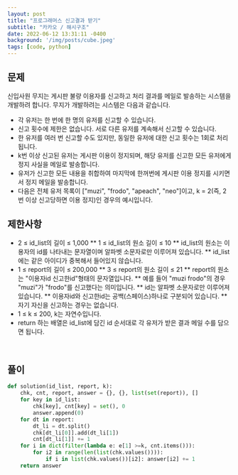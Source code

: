 ```yaml
---
layout: post
title: "프로그래머스 신고결과 받기"
subtitle: "카카오 / 해시구조"
date: 2022-06-12 13:31:11 -0400
background: '/img/posts/cube.jpeg'
tags: [code, python]
---
```

## 문제
신입사원 무지는 게시판 불량 이용자를 신고하고 처리 결과를 메일로 발송하는 시스템을 개발하려 합니다. 무지가 개발하려는 시스템은 다음과 같습니다.

* 각 유저는 한 번에 한 명의 유저를 신고할 수 있습니다.
* 신고 횟수에 제한은 없습니다. 서로 다른 유저를 계속해서 신고할 수 있습니다.
* 한 유저를 여러 번 신고할 수도 있지만, 동일한 유저에 대한 신고 횟수는 1회로 처리됩니다.
* k번 이상 신고된 유저는 게시판 이용이 정지되며, 해당 유저를 신고한 모든 유저에게 정지 사실을 메일로 발송합니다.
* 유저가 신고한 모든 내용을 취합하여 마지막에 한꺼번에 게시판 이용 정지를 시키면서 정지 메일을 발송합니다.
* 다음은 전체 유저 목록이 ["muzi", "frodo", "apeach", "neo"]이고, k = 2(즉, 2번 이상 신고당하면 이용 정지)인 경우의 예시입니다.

## 제한사항
* 2 ≤ id_list의 길이 ≤ 1,000
** 1 ≤ id_list의 원소 길이 ≤ 10
** id_list의 원소는 이용자의 id를 나타내는 문자열이며 알파벳 소문자로만 이루어져 있습니다.
** id_list에는 같은 아이디가 중복해서 들어있지 않습니다.
* 1 ≤ report의 길이 ≤ 200,000
** 3 ≤ report의 원소 길이 ≤ 21
** report의 원소는 "이용자id 신고한id"형태의 문자열입니다.
** 예를 들어 "muzi frodo"의 경우 "muzi"가 "frodo"를 신고했다는 의미입니다.
** id는 알파벳 소문자로만 이루어져 있습니다.
** 이용자id와 신고한id는 공백(스페이스)하나로 구분되어 있습니다.
** 자기 자신을 신고하는 경우는 없습니다.
* 1 ≤ k ≤ 200, k는 자연수입니다.
* return 하는 배열은 id_list에 담긴 id 순서대로 각 유저가 받은 결과 메일 수를 담으면 됩니다.

<br>

## 풀이

``` python
def solution(id_list, report, k):
    chk, cnt, report, answer = {}, {}, list(set(report)), []
    for key in id_list:
        chk[key], cnt[key] = set(), 0
        answer.append(0)
    for dt in report:
        dt_li = dt.split()
        chk[dt_li[0]].add(dt_li[1])
        cnt[dt_li[1]] += 1
    for i in dict(filter(lambda e: e[1] >=k, cnt.items())):
        for i2 in range(len(list(chk.values()))):
            if i in list(chk.values())[i2]: answer[i2] += 1
    return answer
```
